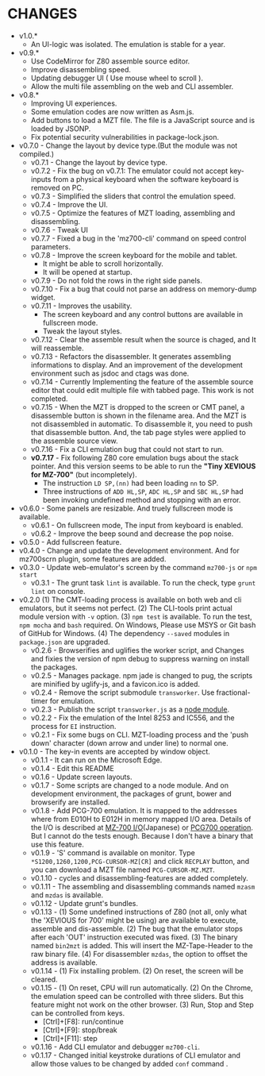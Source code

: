 CHANGES
=======

* v1.0.\*
    * An UI-logic was isolated. The emulation is stable for a year.
* v0.9.\*
    * Use CodeMirror for Z80 assemble source editor.
    * Improve disassembling speed.
    * Updating debugger UI ( Use mouse wheel to scroll ).
    * Allow the multi file assembling on the web and CLI assembler.
* v0.8.\*
    * Improving UI experiences.
    * Some emulation codes are now written as Asm.js.
    * Add buttons to load a MZT file. The file is a JavaScript source and is loaded by JSONP.
    * Fix potential security vulnerabilities in package-lock.json.
* v0.7.0 - Change the layout by device type.(But the module was not compiled.)
    * v0.7.1 - Change the layout by device type.
    * v0.7.2 - Fix the bug on v0.7.1: The emulator could not accept key-inputs from
    a physical keyboard when the software keyboard is removed on PC.
    * v0.7.3 - Simplified the sliders that control the emulation speed.
    * v0.7.4 - Improve the UI.
    * v0.7.5 - Optimize the features of MZT loading, assembling and disassembling.
    * v0.7.6 - Tweak UI
    * v0.7.7 - Fixed a bug in the 'mz700-cli' command on speed control parameters.
    * v0.7.8 - Improve the screen keyboard for the mobile and tablet.
        * It might be able to scroll horizontally.
        * It will be opened at startup.
    * v0.7.9 - Do not fold the rows in the right side panels.
    * v0.7.10 - Fix a bug that could not parse an address on memory-dump widget.
    * v0.7.11 - Improves the usability.
        * The screen keyboard and any control buttons are available in fullscreen mode.
        * Tweak the layout styles.
    * v0.7.12 - Clear the assemble result when the source is chaged, and It will reassemble.
    * v0.7.13 - Refactors the disassembler. It generates assembling informations to display.
        And an improvement of the development environment such as jsdoc and ctags was done.
    * v0.7.14 - Currently Implementing the feature of the assemble source editor that
        could edit multiple file with tabbed page. This work is not completed.
    * v0.7.15 - When the MZT is dropped to the screen or CMT panel,
        a disassemble button is shown in the filename area.
        And the MZT is not disassembled in automatic.
        To disassemble it, you need to push that disassemble button.
        And, the tab page styles were applied to the assemble source view.
    * v0.7.16 - Fix a CLI emulation bug that could not start to run.
    * __v0.7.17__ - Fix following Z80 core emulation bugs about the stack pointer.
        And this version seems to be able to run the __"Tiny XEVIOUS for MZ-700"__ (but incompletely).
        * The instruction `LD SP,(nn)` had been loading `nn` to SP.
        * Three instructions of `ADD HL,SP`, `ADC HL,SP` and `SBC HL,SP` had been invoking
        undefined method and stopping with an error.
* v0.6.0 - Some panels are resizable. And truely fullscreen mode is available.
    * v0.6.1 - On fullscreen mode, The input from keyboard is enabled.
    * v0.6.2 - Improve the beep sound and decrease the pop noise.
* v0.5.0 - Add fullscreen feature.
* v0.4.0 - Change and update the development environment. And for mz700scrn plugin, some features are added.
* v0.3.0 - Update web-emulator's screen by the command `mz700-js` or `npm start`
    * v0.3.1 - The grunt task `lint` is available. To run the check, type `grunt lint` on console.
* v0.2.0 (1) The CMT-loading process is available on both web and cli emulators,
but it seems not perfect. (2) The CLI-tools print actual module version with `-v` option.
(3) `npm test` is available.  To run the test, `npm mocha` and `bash` required. On Windows,
Please use MSYS or Git bash of GitHub for Windows. (4) The dependency `--saved` modules in
`package.json` are upgraded.
    * v0.2.6 - Browserifies and uglifies the worker script, and Changes and fixies the version of npm debug to suppress warning on install the packages.
    * v0.2.5 - Manages package. npm jade is changed to pug, the scripts are minified by uglify-js, and a favicon.ico is added.
    * v0.2.4 - Remove the script submodule `transworker`. Use fractional-timer for emulation.
    * v0.2.3 - Publish the script `transworker.js` as a [node module](https://www.npmjs.com/package/transworker).
    * v0.2.2 - Fix the emulation of the Intel 8253 and IC556, and the process for `EI` instruction.
    * v0.2.1 - Fix some bugs on CLI. MZT-loading process and the 'push down' character
    (down arrow and under line) to normal one.
* v0.1.0 - The key-in events are accepted by window object.
    * v0.1.1 - It can run on the Microsoft Edge.
    * v0.1.4 - Edit this README
    * v0.1.6 - Update screen layouts.
    * v0.1.7 - Some scripts are changed to a node module.
    And on development environment, the packages of grunt, bower and browserify
    are installed.
    * v0.1.8 - Add PCG-700 emulation.
    It is mapped to the addresses where from E010H to E012H in memory mapped I/O area.
    Details of the I/O is described at
    [MZ-700 I/O](http://www.maroon.dti.ne.jp/youkan/mz700/mziomap.html)(Japanese)
    or [PCG700 operation](http://www.sharpmz.org/mz-700/pcg700_03.htm).
    But I cannot do the tests enough.
    Because I don't have a binary that use this feature.
    * v0.1.9 - 'S' command is available on monitor.
    Type `*S1200,1260,1200,PCG-CURSOR-MZ[CR]` and click `RECPLAY` button, and
    you can download a MZT file named `PCG-CURSOR-MZ.MZT`.
    * v0.1.10 - cycles and disassembling-features are added completely.
    * v0.1.11 - The assembling and disassembling commands named
    `mzasm` and `mzdas` is available.
    * v0.1.12 - Update grunt's bundles.
    * v0.1.13 -
    (1) Some undefined instructions of Z80 (not all, only what the 'XEVIOUS for 700'
    might be using) are available to execute, assemble and dis-assemble.
    (2) The bug that the emulator stops after each 'OUT' instruction executed was fixed.
    (3) The binary named `bin2mzt` is added. This will insert the MZ-Tape-Header to the raw binary file.
    (4) For disassembler `mzdas`, the option to offset the address is available.
    * v0.1.14 - (1) Fix installing problem. (2) On reset, the screen will be cleared.
    * v0.1.15 - (1) On reset, CPU will run automatically.
    (2) On the Chrome, the emulation speed can be controlled with three sliders.
    But this feature might not work on the other browser.
    (3) Run, Stop and Step can be controlled from keys.
        * [Ctrl]+[F8]: run/continue
        * [Ctrl]+[F9]: stop/break
        * [Ctrl]+[F11]: step
    * v0.1.16 - Add CLI emulator and debugger `mz700-cli`.
    * v0.1.17 - Changed initial keystroke durations of CLI emulator and allow those values to be changed by added `conf` command .


